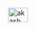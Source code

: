 <a href="#" target="_blank"><img align="center" src="https://drive.google.com/file/d/1WRojYiiZYa90RIMnMslkq3uBLMCjWGa3/view" alt="akash" height="30" width="40" /></a>
